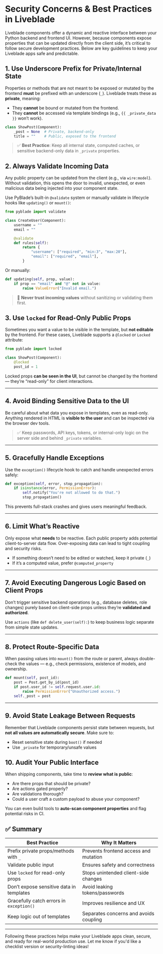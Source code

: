 <!-- 
# From Properties
# From Actions 

-->

# Security Concerns & Best Practices in Liveblade

Liveblade components offer a dynamic and reactive interface between your Python backend and frontend UI. However, because components expose properties that can be updated directly from the client side, it’s critical to follow secure development practices. Below are key guidelines to keep your Liveblade apps safe and predictable.


## 1. **Use Underscore Prefix for Private/Internal State**

Properties or methods that are not meant to be exposed or mutated by the frontend **must** be prefixed with an underscore (`_`). Liveblade treats these as **private**, meaning:

- They **cannot** be bound or mutated from the frontend.
- They **cannot** be accessed via template bindings (e.g., `{{ _private_data }}` won’t work).

```python
class ShowPost(Component):
    _post = None  # Private, backend-only
    title = ""    # Public, exposed to the frontend
```

> ✅ **Best Practice**: Keep all internal state, computed caches, or sensitive backend-only data in `_private` properties.

## 2. **Always Validate Incoming Data**

Any public property can be updated from the client (e.g., via `wire:model`). Without validation, this opens the door to invalid, unexpected, or even malicious data being injected into your component state.

Use PyBlade’s built-in `@validate` system or manually validate in lifecycle hooks like `updating()` or `mount()`:

```python
from pyblade import validate

class CreateUser(Component):
    username = ""
    email = ""

    @validate
    def rules(self):
        return {
            "username": ["required", "min:3", "max:20"],
            "email": ["required", "email"],
        }
```

Or manually:

```python
def updating(self, prop, value):
    if prop == "email" and "@" not in value:
        raise ValueError("Invalid email.")
```

> 🚫 **Never trust incoming values** without sanitizing or validating them first.

## 3. **Use `locked` for Read-Only Public Props**

Sometimes you want a value to be visible in the template, but **not editable** by the frontend. For these cases, Liveblade supports a `@locked` or `Locked` attribute:

```python
from pyblade import locked

class ShowPost(Component):
    @locked
    post_id = 1
```

Locked props **can be seen in the UI**, but cannot be changed by the frontend — they’re “read-only” for client interactions.

---

## 4. **Avoid Binding Sensitive Data to the UI**

Be careful about what data you expose in templates, even as read-only. Anything rendered in HTML is **visible to the user** and can be inspected via the browser dev tools.

> ✅ Keep passwords, API keys, tokens, or internal-only logic on the server side and behind `_private` variables.

---

## 5. **Gracefully Handle Exceptions**

Use the `exception()` lifecycle hook to catch and handle unexpected errors safely:

```python
def exception(self, error, stop_propagation):
    if isinstance(error, PermissionError):
        self.notify("You're not allowed to do that.")
        stop_propagation()
```

This prevents full-stack crashes and gives users meaningful feedback.

---

## 6. **Limit What’s Reactive**

Only expose what **needs** to be reactive. Each public property adds potential client-to-server data flow. Over-exposing data can lead to tight coupling and security risks.

- If something doesn’t need to be edited or watched, keep it private (`_`)
- If it’s a computed value, prefer `@computed_property`

---

## 7. **Avoid Executing Dangerous Logic Based on Client Props**

Don’t trigger sensitive backend operations (e.g., database deletes, role changes) purely based on client-side props unless they’re **validated and authorized**.

Use `actions` (like `def delete_user(self):`) to keep business logic separate from simple state updates.

---

## 8. **Protect Route-Specific Data**

When passing values into `mount()` from the route or parent, always double-check the values — e.g., check permissions, existence of models, and ownership.

```python
def mount(self, post_id):
    post = Post.get_by_id(post_id)
    if post.user_id != self.request.user.id:
        raise PermissionError("Unauthorized access.")
    self._post = post
```

---

## 9. **Avoid State Leakage Between Requests**

Remember that Liveblade components persist state between requests, but **not all values are automatically secure**. Make sure to:

- Reset sensitive state during `boot()` if needed
- Use `_private` for temporary/unsafe values

## 10. **Audit Your Public Interface**

When shipping components, take time to **review what is public**:

- Are there props that should be private?
- Are actions gated properly?
- Are validations thorough?
- Could a user craft a custom payload to abuse your component?

You can even build tools to **auto-scan component properties** and flag potential risks in CI.

## ✅ Summary

| Best Practice                             | Why It Matters                                      |
|-------------------------------------------|-----------------------------------------------------|
| Prefix private props/methods with `_`     | Prevents frontend access and mutation              |
| Validate public input                     | Ensures safety and correctness                     |
| Use `locked` for read-only props          | Stops unintended client-side changes               |
| Don’t expose sensitive data in templates  | Avoid leaking tokens/passwords                     |
| Gracefully catch errors in `exception()`  | Improves resilience and UX                         |
| Keep logic out of templates               | Separates concerns and avoids coupling             |

---

Following these practices helps make your Liveblade apps clean, secure, and ready for real-world production use. Let me know if you'd like a checklist version or security-linting ideas!